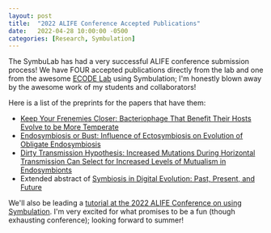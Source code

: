 ```yaml
---
layout: post
title:  "2022 ALIFE Conference Accepted Publications"
date:   2022-04-28 10:00:00 -0500
categories: [Research, Symbulation]
---
```


The SymbuLab has had a very successful ALIFE conference submission process! 
We have FOUR accepted publications directly from the lab and one from the awesome [ECODE Lab](https://ecodelab.com/) using Symbulation; I'm honestly blown away by the awesome work of my students and collaborators!

Here is a list of the preprints for the papers that have them:
* [Keep Your Frenemies Closer: Bacteriophage That Benefit Their Hosts Evolve to be More Temperate](https://ecoevorxiv.org/3qcwk/)
* [Endosymbiosis or Bust: Influence of Ectosymbiosis on Evolution of Obligate Endosymbiosis](https://ecoevorxiv.org/yzce3/)
* [Dirty Transmission Hypothesis: Increased Mutations During Horizontal Transmission Can Select for Increased Levels of Mutualism in Endosymbionts](https://ecoevorxiv.org/7yskd/)
* Extended abstract of [Symbiosis in Digital Evolution: Past, Present, and Future](https://www.frontiersin.org/articles/10.3389/fevo.2021.739047/full)

We'll also be leading a [tutorial at the 2022 ALIFE Conference on using Symbulation](https://symbulation.readthedocs.io/en/latest/ALIFE2022Tutorial/index.html).
I'm very excited for what promises to be a fun (though exhausting conference); looking forward to summer!